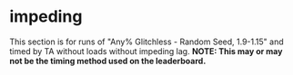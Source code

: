 # impeding

This section is for runs of "Any% Glitchless - Random Seed, 1.9-1.15" and timed by TA without loads without impeding lag. **NOTE: This may or may not be the timing method used on the leaderboard.**
